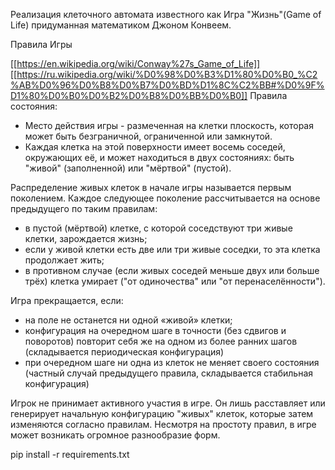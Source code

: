 Реализация клеточного автомата известного как Игра "Жизнь"(Game of Life) придуманная математиком Джоном Конвеем.

Правила Игры

[[https://en.wikipedia.org/wiki/Conway%27s_Game_of_Life]]
[[https://ru.wikipedia.org/wiki/%D0%98%D0%B3%D1%80%D0%B0_%C2%AB%D0%96%D0%B8%D0%B7%D0%BD%D1%8C%C2%BB#%D0%9F%D1%80%D0%B0%D0%B2%D0%B8%D0%BB%D0%B0]]
Правила состояния:
 * Место действия игры - размеченная на клетки плоскость, которая может быть безграничной, ограниченной или замкнутой.
 * Каждая клетка на этой поверхности имеет восемь соседей, окружающих её, и может находиться в двух состояниях: быть "живой" (заполненной) или "мёртвой" (пустой).

Распределение живых клеток в начале игры называется первым поколением. Каждое следующее поколение рассчитывается на основе предыдущего по таким правилам:
 * в пустой (мёртвой) клетке, с которой соседствуют три живые клетки, зарождается жизнь;
 * если у живой клетки есть две или три живые соседки, то эта клетка продолжает жить;
 * в противном случае (если живых соседей меньше двух или больше трёх) клетка умирает ("от одиночества" или "от перенаселённости").

Игра прекращается, если:
 * на поле не останется ни одной «живой» клетки;
 * конфигурация на очередном шаге в точности (без сдвигов и поворотов) повторит себя же на одном из более ранних шагов (складывается периодическая конфигурация)
 * при очередном шаге ни одна из клеток не меняет своего состояния (частный случай предыдущего правила, складывается стабильная конфигурация)

Игрок не принимает активного участия в игре. Он лишь расставляет или генерирует начальную конфигурацию "живых" клеток, которые затем изменяются согласно правилам. Несмотря на простоту правил, в игре может возникать огромное разнообразие форм. 

pip install -r requirements.txt